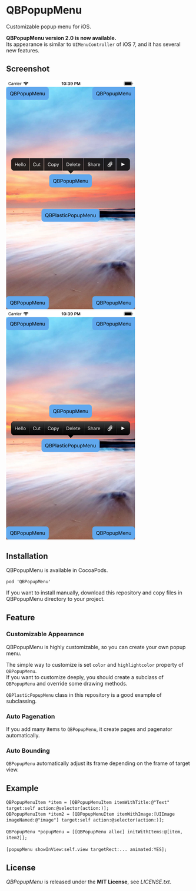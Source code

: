 # QBPopupMenu
Customizable popup menu for iOS.

**QBPopupMenu version 2.0 is now available.**  
Its appearance is similar to `UIMenuController` of iOS 7, and it has several new features.


## Screenshot
<img src="screenshot1.png" width=350>
<img src="screenshot2.png" width=350>


## Installation
QBPopupMenu is available in CocoaPods.

    pod 'QBPopupMenu'

If you want to install manually, download this repository and copy files in QBPopupMenu directory to your project.


## Feature
### Customizable Appearance
QBPopupMenu is highly customizable, so you can create your own popup menu.

The simple way to customize is set `color` and `highlightcolor` property of `QBPopupMenu`.  
If you want to customize deeply, you should create a subclass of `QBPopupMenu` and override some drawing methods.

`QBPlasticPopupMenu` class in this repository is a good example of subclassing.

### Auto Pagenation
If you add many items to `QBPopupMenu`, it create pages and pagenator automatically.

### Auto Bounding
`QBPopupMenu` automatically adjust its frame depending on the frame of target view.


## Example
    QBPopupMenuItem *item = [QBPopupMenuItem itemWithTitle:@"Text" target:self action:@selector(action:)];
    QBPopupMenuItem *item2 = [QBPopupMenuItem itemWithImage:[UIImage imageNamed:@"image"] target:self action:@selector(action:)];

    QBPopupMenu *popupMenu = [[QBPopupMenu alloc] initWithItems:@[item, item2]];

    [popupMenu showInView:self.view targetRect:... animated:YES];


## License
*QBPopupMenu* is released under the **MIT License**, see *LICENSE.txt*.
